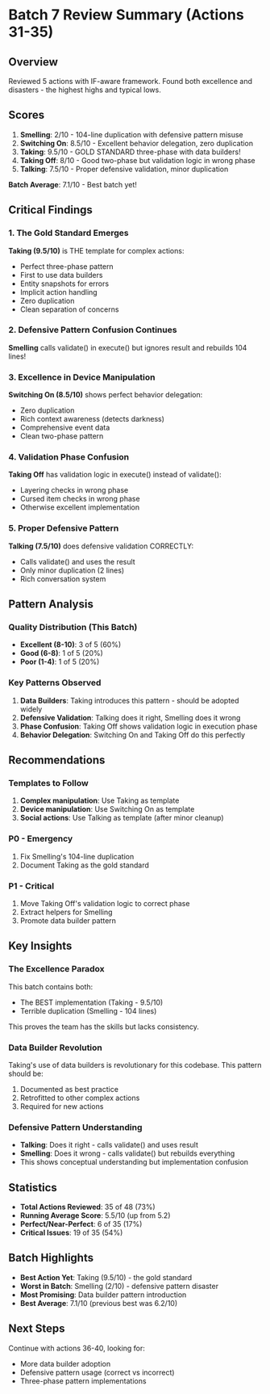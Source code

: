 # Batch 7 Review Summary (Actions 31-35)

## Overview
Reviewed 5 actions with IF-aware framework. Found both excellence and disasters - the highest highs and typical lows.

## Scores
1. **Smelling**: 2/10 - 104-line duplication with defensive pattern misuse
2. **Switching On**: 8.5/10 - Excellent behavior delegation, zero duplication
3. **Taking**: 9.5/10 - GOLD STANDARD three-phase with data builders!
4. **Taking Off**: 8/10 - Good two-phase but validation logic in wrong phase
5. **Talking**: 7.5/10 - Proper defensive validation, minor duplication

**Batch Average**: 7.1/10 - Best batch yet!

## Critical Findings

### 1. The Gold Standard Emerges
**Taking (9.5/10)** is THE template for complex actions:
- Perfect three-phase pattern
- First to use data builders
- Entity snapshots for errors
- Implicit action handling
- Zero duplication
- Clean separation of concerns

### 2. Defensive Pattern Confusion Continues
**Smelling** calls validate() in execute() but ignores result and rebuilds 104 lines!

### 3. Excellence in Device Manipulation
**Switching On (8.5/10)** shows perfect behavior delegation:
- Zero duplication
- Rich context awareness (detects darkness)
- Comprehensive event data
- Clean two-phase pattern

### 4. Validation Phase Confusion
**Taking Off** has validation logic in execute() instead of validate():
- Layering checks in wrong phase
- Cursed item checks in wrong phase
- Otherwise excellent implementation

### 5. Proper Defensive Pattern
**Talking (7.5/10)** does defensive validation CORRECTLY:
- Calls validate() and uses the result
- Only minor duplication (2 lines)
- Rich conversation system

## Pattern Analysis

### Quality Distribution (This Batch)
- **Excellent (8-10)**: 3 of 5 (60%)
- **Good (6-8)**: 1 of 5 (20%)
- **Poor (1-4)**: 1 of 5 (20%)

### Key Patterns Observed
1. **Data Builders**: Taking introduces this pattern - should be adopted widely
2. **Defensive Validation**: Talking does it right, Smelling does it wrong
3. **Phase Confusion**: Taking Off shows validation logic in execution phase
4. **Behavior Delegation**: Switching On and Taking Off do this perfectly

## Recommendations

### Templates to Follow
1. **Complex manipulation**: Use Taking as template
2. **Device manipulation**: Use Switching On as template
3. **Social actions**: Use Talking as template (after minor cleanup)

### P0 - Emergency
1. Fix Smelling's 104-line duplication
2. Document Taking as the gold standard

### P1 - Critical
1. Move Taking Off's validation logic to correct phase
2. Extract helpers for Smelling
3. Promote data builder pattern

## Key Insights

### The Excellence Paradox
This batch contains both:
- The BEST implementation (Taking - 9.5/10)
- Terrible duplication (Smelling - 104 lines)

This proves the team has the skills but lacks consistency.

### Data Builder Revolution
Taking's use of data builders is revolutionary for this codebase. This pattern should be:
1. Documented as best practice
2. Retrofitted to other complex actions
3. Required for new actions

### Defensive Pattern Understanding
- **Talking**: Does it right - calls validate() and uses result
- **Smelling**: Does it wrong - calls validate() but rebuilds everything
- This shows conceptual understanding but implementation confusion

## Statistics
- **Total Actions Reviewed**: 35 of 48 (73%)
- **Running Average Score**: 5.5/10 (up from 5.2)
- **Perfect/Near-Perfect**: 6 of 35 (17%)
- **Critical Issues**: 19 of 35 (54%)

## Batch Highlights
- **Best Action Yet**: Taking (9.5/10) - the gold standard
- **Worst in Batch**: Smelling (2/10) - defensive pattern disaster
- **Most Promising**: Data builder pattern introduction
- **Best Average**: 7.1/10 (previous best was 6.2/10)

## Next Steps
Continue with actions 36-40, looking for:
- More data builder adoption
- Defensive pattern usage (correct vs incorrect)
- Three-phase pattern implementations